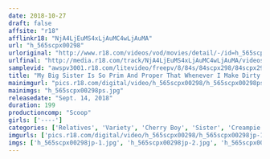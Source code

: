 ```yaml
---
date: 2018-10-27
draft: false
affsite: "r18"
afflinkr18: "NjA4LjEuMS4xLjAuMC4wLjAuMA"
url: "h_565scpx00298"
urloriginal: "http://www.r18.com/videos/vod/movies/detail/-/id=h_565scpx00298"
urlfinal: "http://media.r18.com/track/NjA4LjEuMS4xLjAuMC4wLjAuMA/videos/vod/movies/detail/-/id=h_565scpx00298"
samplevid: "awspv3001.r18.com/litevideo/freepv/8/84s/84scpx298/84scpx298_dmb_w.mp4"
title: "My Big Sister Is So Prim And Proper That Whenever I Make Dirty Jokes Her Face Gets Deep Red She's Really Pretty But She Never Seems To Have A Boyfriend, So I Teased Her And Said, 'You Must Be A Virgin' And It Turns Out That She Was The Real Thing! So I Asked Her, 'Isn't There A Boy That You Like?' And Then She Said, To My Surprise, That She Was In Love With Me!! So, She Had A Brother Complex!!"
mainimgurl: "pics.r18.com/digital/video/h_565scpx00298/h_565scpx00298ps.jpg"
mainimgs: "h_565scpx00298ps.jpg"
releasedate: "Sept. 14, 2018"
duration: 199
productioncomp: "Scoop"
girls: ['----']
categories: ['Relatives', 'Variety', 'Cherry Boy', 'Sister', 'Creampie', 'Hi-Def']
imgurls: ['pics.r18.com/digital/video/h_565scpx00298/h_565scpx00298jp-1.jpg', 'pics.r18.com/digital/video/h_565scpx00298/h_565scpx00298jp-2.jpg', 'pics.r18.com/digital/video/h_565scpx00298/h_565scpx00298jp-3.jpg', 'pics.r18.com/digital/video/h_565scpx00298/h_565scpx00298jp-4.jpg', 'pics.r18.com/digital/video/h_565scpx00298/h_565scpx00298jp-5.jpg', 'pics.r18.com/digital/video/h_565scpx00298/h_565scpx00298jp-6.jpg', 'pics.r18.com/digital/video/h_565scpx00298/h_565scpx00298jp-7.jpg', 'pics.r18.com/digital/video/h_565scpx00298/h_565scpx00298jp-8.jpg', 'pics.r18.com/digital/video/h_565scpx00298/h_565scpx00298jp-9.jpg', 'pics.r18.com/digital/video/h_565scpx00298/h_565scpx00298jp-10.jpg', 'pics.r18.com/digital/video/h_565scpx00298/h_565scpx00298jp-11.jpg', 'pics.r18.com/digital/video/h_565scpx00298/h_565scpx00298jp-12.jpg', 'pics.r18.com/digital/video/h_565scpx00298/h_565scpx00298jp-13.jpg', 'pics.r18.com/digital/video/h_565scpx00298/h_565scpx00298jp-14.jpg', 'pics.r18.com/digital/video/h_565scpx00298/h_565scpx00298jp-15.jpg', 'pics.r18.com/digital/video/h_565scpx00298/h_565scpx00298jp-16.jpg', 'pics.r18.com/digital/video/h_565scpx00298/h_565scpx00298jp-17.jpg', 'pics.r18.com/digital/video/h_565scpx00298/h_565scpx00298jp-18.jpg', 'pics.r18.com/digital/video/h_565scpx00298/h_565scpx00298jp-19.jpg', 'pics.r18.com/digital/video/h_565scpx00298/h_565scpx00298jp-20.jpg']
imgs: ['h_565scpx00298jp-1.jpg', 'h_565scpx00298jp-2.jpg', 'h_565scpx00298jp-3.jpg', 'h_565scpx00298jp-4.jpg', 'h_565scpx00298jp-5.jpg', 'h_565scpx00298jp-6.jpg', 'h_565scpx00298jp-7.jpg', 'h_565scpx00298jp-8.jpg', 'h_565scpx00298jp-9.jpg', 'h_565scpx00298jp-10.jpg', 'h_565scpx00298jp-11.jpg', 'h_565scpx00298jp-12.jpg', 'h_565scpx00298jp-13.jpg', 'h_565scpx00298jp-14.jpg', 'h_565scpx00298jp-15.jpg', 'h_565scpx00298jp-16.jpg', 'h_565scpx00298jp-17.jpg', 'h_565scpx00298jp-18.jpg', 'h_565scpx00298jp-19.jpg', 'h_565scpx00298jp-20.jpg']
---
```

